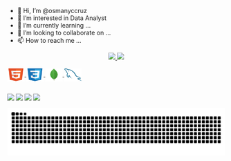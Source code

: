- 👋 Hi, I’m @osmanyccruz
- 👀 I’m interested in Data Analyst
- 🌱 I’m currently learning ...
- 💞️ I’m looking to collaborate on ...
- 📫 How to reach me ...

<div align="center">
  <a href="https://github.com/osmanyccruz">
  <img height="140em" src="https://github-readme-stats.vercel.app/api?username=osmanyccruz&show_icons=true&theme=dark&include_all_commits=true&count_private=true"/>
  <img height="140em" src="https://github-readme-stats.vercel.app/api/top-langs/?username=osmanyccruz&layout=compact&langs_count=11&theme=dark"/>
</div>
<div style="display: inline_block"><br>
  <img align="center" alt="osmanyccruz-HTML5" height="30" width="40" src="https://raw.githubusercontent.com/devicons/devicon/master/icons/html5/html5-original.svg">
  <img align="center" alt="osmanyccruz-CSS3" height="30" width="40" src="https://raw.githubusercontent.com/devicons/devicon/master/icons/css3/css3-original.svg">
  <img align="center" alt="osmanyccruz-MongoDB" height="30" width="40" src="https://raw.githubusercontent.com/devicons/devicon/master/icons/mongodb/mongodb-original.svg">
  <img align="center" alt="osmanyccruz-MySQL" height="30" width="40" src="https://raw.githubusercontent.com/devicons/devicon/master/icons/mysql/mysql-original.svg">
</div>
 
##
 
<div> 
  <a href = "mailto:manyccruz@gmail.com"><img src="https://img.shields.io/badge/Gmail-D14836?style=for-the-badge&logo=gmail&logoColor=white" target="_blank"></a>
  <a href="https://www.linkedin.com/in/osmanyccruz" target="_blank"><img src="https://img.shields.io/badge/-LinkedIn-%230077B5?style=for-the-badge&logo=linkedin&logoColor=white" target="_blank"></a>
  <a href="https://www.youtube.com/channel/UC9kBCxsCOpMBUKKNfLUD4vw" target="_blank"><img src="https://img.shields.io/badge/YouTube-FF0000?style=for-the-badge&logo=youtube&logoColor=white" target="_blank"></a>
  <a href="https://www.facebook.com/manyccruz" target="_blank"><img src="https://img.shields.io/badge/Facebook-1877F2?style=for-the-badge&logo=facebook&logoColor=white" target="_blank"></a>
 
  ![Snake animation](https://github.com/centaurogda/centaurogda/blob/output/github-contribution-grid-snake.svg)
 
</div>


<!---
osmanyccruz/osmanyccruz is a ✨ special ✨ repository because its `README.md` (this file) appears on your GitHub profile.
You can click the Preview link to take a look at your changes.
--->
